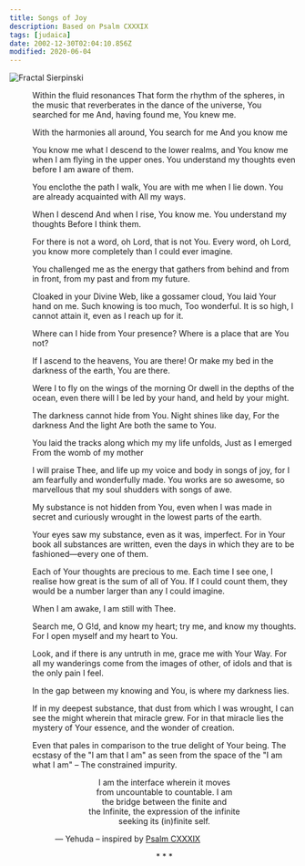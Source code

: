 ```yaml
---
title: Songs of Joy
description: Based on Psalm CXXXIX
tags: [judaica]
date: 2002-12-30T02:04:10.856Z
modified: 2020-06-04
---
```


![Fractal Sierpinski](/posts/img/Fractal-Sierpinski-N-gon.png)

<div style="margin-left: 2.5rem">

Within the fluid resonances
That form the rhythm of the spheres,
in the music that reverberates in the
dance of the universe,
You searched for me
And, having found me,
You knew me.

With the harmonies all around,
You search for me
And you know me

You know me what I descend
to the lower realms, and You
know me when I am flying
in the upper ones. You
understand my thoughts
even before I am aware of them.

You enclothe the path I walk,
You are with me when I lie down.
You are already acquainted with
All my ways.

When I descend
And when I rise,
You know me.
You understand my thoughts
Before I think them.

For there is not a word, oh Lord,
that is not You. Every word, oh Lord,
you know more completely than I
could ever imagine.

You challenged me as the
energy that gathers from behind
and from in front, from my past and from my future.

Cloaked in your Divine Web,
like a gossamer cloud,
You laid Your hand on me.
Such knowing is too much,
Too wonderful. It is so high,
I cannot attain it, even
as I reach up for it.

Where can I hide from Your presence?
Where is a place that are You not?

If I ascend to the heavens,
You are there! Or make my bed
in the darkness of the earth,
You are there.

Were I to fly on the wings of the morning
Or dwell in the depths of the ocean,
even there will I be led by your hand,
and held by your might.

The darkness
cannot hide
from You.
Night shines like day,
For the darkness
And the light
Are both the same
to You.

You laid the tracks
along which my my life unfolds,
Just as I emerged
From the womb of
my mother

I will praise Thee,
and life up my voice and body in
songs of joy, for I am
fearfully and wonderfully made.
You works are so awesome,
so marvellous that my soul
shudders with songs of awe.

My substance is not hidden
from You, even when I was made
in secret and curiously wrought
in the lowest parts of the earth.

Your eyes saw my substance, even as it was,
imperfect. For in Your book all
substances are written, even the days
in which they are to be fashioned&mdash;every
one of them.

Each of Your thoughts are precious to me.
Each time I see one, I realise how great
is the sum of all of You. If I could count
them, they would be a number larger than
any I could imagine.

When I am awake, I am still with Thee.

Search me, O G!d, and know my heart;
try me, and know my thoughts. For I open
myself and my heart to You.

Look, and if there is any untruth in me,
grace me with Your Way. For all my
wanderings come from the images of other,
of idols and that is the only pain I feel.

In the gap between my knowing and You, is where
my darkness lies.

If in my deepest substance,
that dust from which I was wrought,
I can see the might wherein that miracle
grew. For in that miracle lies the
mystery of Your essence, and the
wonder of creation.

Even that pales in comparison to the true
delight of Your being. The ecstasy of the
"I am that I am" as seen from the
space of the "I am what I am" &ndash; The
constrained impurity.

<p style="text-align: center">
I am the interface wherein it moves<br />
from uncountable to countable. I am<br /> 
the bridge between the finite and<br />
the Infinite, the expression of the infinite<br />
seeking its (in)finite self.<br />
<p>

<p style="padding-left: 2.5rem">
&mdash; Yehuda – inspired by <a href="http://www.mechon-mamre.org/p/pt/pt26d9.htm">Psalm CXXXIX</a>
</p>

<center>* * *</center>
